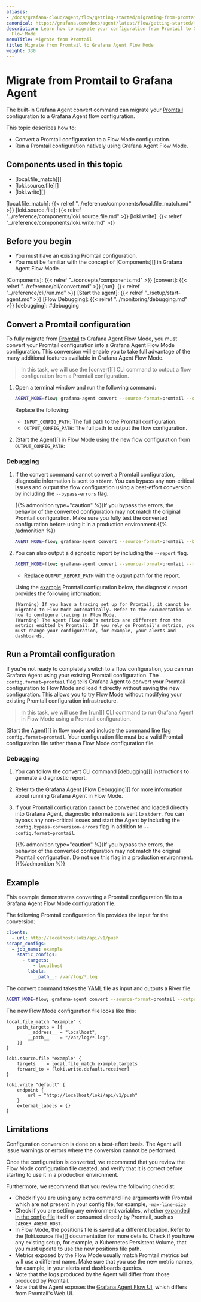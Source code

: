 ```yaml
---
aliases:
- /docs/grafana-cloud/agent/flow/getting-started/migrating-from-promtail/
canonical: https://grafana.com/docs/agent/latest/flow/getting-started/migrating-from-promtail/
description: Learn how to migrate your configuration from Promtail to Grafana Agent
  Flow Mode
menuTitle: Migrate from Promtail
title: Migrate from Promtail to Grafana Agent Flow Mode
weight: 330
---
```


# Migrate from Promtail to Grafana Agent

The built-in Grafana Agent convert command can migrate your [Promtail][]
configuration to a Grafana Agent flow configuration.

This topic describes how to:

* Convert a Promtail configuration to a Flow Mode configuration.
* Run a Promtail configuration natively using Grafana Agent Flow Mode.

[Promtail]: https://grafana.com/docs/loki/latest/clients/promtail/

## Components used in this topic

* [local.file_match][]
* [loki.source.file][]
* [loki.write][]

[local.file_match]: {{< relref "../reference/components/local.file_match.md" >}}
[loki.source.file]: {{< relref "../reference/components/loki.source.file.md" >}}
[loki.write]: {{< relref "../reference/components/loki.write.md" >}}

## Before you begin

* You must have an existing Promtail configuration.
* You must be familiar with the concept of [Components][] in Grafana Agent Flow
  Mode.

[Components]: {{< relref "../concepts/components.md" >}}
[convert]: {{< relref "../reference/cli/convert.md" >}}
[run]: {{< relref "../reference/cli/run.md" >}}
[Start the agent]: {{< relref "../setup/start-agent.md" >}}
[Flow Debugging]: {{< relref "../monitoring/debugging.md" >}}
[debugging]: #debugging

## Convert a Promtail configuration

To fully migrate from [Promtail] to Grafana Agent Flow Mode, you must convert
your Promtail configuration into a Grafana Agent Flow Mode configuration. This
conversion will enable you to take full advantage of the many additional
features available in Grafana Agent Flow Mode.

> In this task, we will use the [convert][] CLI command to output a flow
> configuration from a Promtail configuration.

1. Open a terminal window and run the following command:

    ```bash
    AGENT_MODE=flow; grafana-agent convert --source-format=promtail --output=OUTPUT_CONFIG_PATH INPUT_CONFIG_PATH
    ```

   Replace the following:
    * `INPUT_CONFIG_PATH`: The full path to the Promtail configuration.
    * `OUTPUT_CONFIG_PATH`: The full path to output the flow configuration.

1. [Start the Agent][] in Flow Mode using the new flow configuration
   from `OUTPUT_CONFIG_PATH`:

### Debugging

1. If the convert command cannot convert a Promtail configuration, diagnostic
   information is sent to `stderr`. You can bypass any non-critical issues and
   output the flow configuration using a best-effort conversion by including
   the `--bypass-errors` flag.

   {{% admonition type="caution" %}}If you bypass the errors, the behavior of the converted configuration may not match the original Promtail configuration. Make sure you fully test the converted configuration before using it in a production environment.{{% /admonition %}}

    ```bash
    AGENT_MODE=flow; grafana-agent convert --source-format=promtail --bypass-errors --output=OUTPUT_CONFIG_PATH INPUT_CONFIG_PATH
    ```

1. You can also output a diagnostic report by including the `--report` flag.

    ```bash
    AGENT_MODE=flow; grafana-agent convert --source-format=promtail --report=OUTPUT_REPORT_PATH --output=OUTPUT_CONFIG_PATH INPUT_CONFIG_PATH
    ```

    * Replace `OUTPUT_REPORT_PATH` with the output path for the report.

   Using the [example](#example) Promtail configuration below, the diagnostic
   report provides the following information:

    ```plaintext
    (Warning) If you have a tracing set up for Promtail, it cannot be migrated to Flow Mode automatically. Refer to the documentation on how to configure tracing in Flow Mode.
    (Warning) The Agent Flow Mode's metrics are different from the metrics emitted by Promtail. If you rely on Promtail's metrics, you must change your configuration, for example, your alerts and dashboards.
    ```

## Run a Promtail configuration

If you’re not ready to completely switch to a flow configuration, you can run
Grafana Agent using your existing Promtail configuration.
The `--config.format=promtail` flag tells Grafana Agent to convert your Promtail
configuration to Flow Mode and load it directly without saving the new
configuration. This allows you to try Flow Mode without modifying your existing
Promtail configuration infrastructure.

> In this task, we will use the [run][] CLI command to run Grafana Agent in Flow
> Mode using a Promtail configuration.

[Start the Agent][] in flow mode and include the command line flag
`--config.format=promtail`. Your configuration file must be a valid Promtail
configuration file rather than a Flow Mode configuration file.

### Debugging

1. You can follow the convert CLI command [debugging][] instructions to generate
   a diagnostic report.

1. Refer to the Grafana Agent [Flow Debugging][] for more information about
   running Grafana Agent in Flow Mode.

1. If your Promtail configuration cannot be converted and loaded directly into
   Grafana Agent, diagnostic information is sent to `stderr`. You can bypass any
   non-critical issues and start the Agent by including the
   `--config.bypass-conversion-errors` flag in addition to
   `--config.format=promtail`.

   {{% admonition type="caution" %}}If you bypass the errors, the behavior of the converted configuration may not match the original Promtail configuration. Do not use this flag in a production environment.{{%/admonition %}}

## Example

This example demonstrates converting a Promtail configuration file to a Grafana
Agent Flow Mode configuration file.

The following Promtail configuration file provides the input for the conversion:

```yaml
clients:
  - url: http://localhost/loki/api/v1/push
scrape_configs:
  - job_name: example
    static_configs:
      - targets:
          - localhost
        labels:
          __path__: /var/log/*.log
```

The convert command takes the YAML file as input and outputs a River file.

```bash
AGENT_MODE=flow; grafana-agent convert --source-format=promtail --output=OUTPUT_CONFIG_PATH INPUT_CONFIG_PATH
```

The new Flow Mode configuration file looks like this:

```river
local.file_match "example" {
	path_targets = [{
		__address__ = "localhost",
		__path__    = "/var/log/*.log",
	}]
}

loki.source.file "example" {
	targets    = local.file_match.example.targets
	forward_to = [loki.write.default.receiver]
}

loki.write "default" {
	endpoint {
		url = "http://localhost/loki/api/v1/push"
	}
	external_labels = {}
}
```

## Limitations

Configuration conversion is done on a best-effort basis. The Agent will issue
warnings or errors where the conversion cannot be performed.

Once the configuration is converted, we recommend that you review
the Flow Mode configuration file created, and verify that it is correct
before starting to use it in a production environment.

Furthermore, we recommend that you review the following checklist:

* Check if you are using any extra command line arguments with Promtail which
  are not present in your config file, for example, `-max-line-size`
* Check if you are setting any environment variables,
  whether [expanded in the config file][] itself or consumed directly by
  Promtail, such as `JAEGER_AGENT_HOST`.
* In Flow Mode, the positions file is saved at a different location.
  Refer to the [loki.source.file][] documentation for more details. Check if you have any existing
  setup, for example, a Kubernetes Persistent Volume, that you must update to use the new
  positions file path.
* Metrics exposed by the Flow Mode usually match Promtail metrics but
  will use a different name. Make sure that you use the new metric names, for example,
  in your alerts and dashboards queries.
* Note that the logs produced by the Agent will differ from those
  produced by Promtail.
* Note that the Agent exposes the [Grafana Agent Flow UI][], which differs
  from Promtail's Web UI.

[expanded in the config file]: https://grafana.com/docs/loki/latest/clients/promtail/configuration/#use-environment-variables-in-the-configuration

[Grafana Agent Flow UI]: https://grafana.com/docs/agent/latest/flow/monitoring/debugging/#grafana-agent-flow-ui
